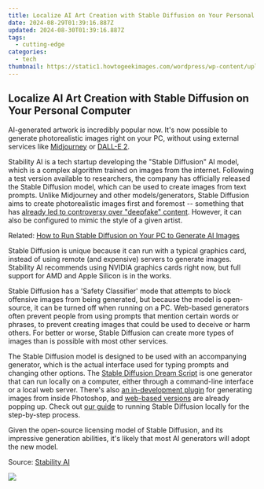 ```yaml
---
title: Localize AI Art Creation with Stable Diffusion on Your Personal Computer
date: 2024-08-29T01:39:16.887Z
updated: 2024-08-30T01:39:16.887Z
tags:
  - cutting-edge
categories:
  - tech
thumbnail: https://static1.howtogeekimages.com/wordpress/wp-content/uploads/2022/09/Stable-Diffusion.jpg
---
```


## Localize AI Art Creation with Stable Diffusion on Your Personal Computer

AI-generated artwork is incredibly popular now. It's now possible to generate photorealistic images right on your PC, without using external services like [Midjourney](https://howto.techidaily.com/google-play-services-wont-update-12-fixes-are-here-on-motorola-moto-g73-5g-drfone-by-drfone-fix-android-problems-fix-android-problems/) or [DALL-E 2](https://extra-hints.techidaily.com/best-practices-for-converting-webp-to-jpg-format-for-2024/).

 Stability AI is a tech startup developing the "Stable Diffusion" AI model, which is a complex algorithm trained on images from the internet. Following a test version available to researchers, the company has officially released the Stable Diffusion model, which can be used to create images from text prompts. Unlike Midjourney and other models/generators, Stable Diffusion aims to create photorealistic images first and foremost -- something that has [already led to controversy over "deepfake" content](https://techcrunch.com/2022/08/24/deepfakes-for-all-uncensored-ai-art-model-prompts-ethics-questions/). However, it can also be configured to mimic the style of a given artist.

Related: [How to Run Stable Diffusion on Your PC to Generate AI Images](https://unlock-android.techidaily.com/7-ways-to-unlock-a-locked-xiaomi-redmi-k70-phone-by-drfone-android/) 

 Stable Diffusion is unique because it can run with a typical graphics card, instead of using remote (and expensive) servers to generate images. Stability AI recommends using NVIDIA graphics cards right now, but full support for AMD and Apple Silicon is in the works.

 Stable Diffusion has a 'Safety Classifier' mode that attempts to block offensive images from being generated, but because the model is open-source, it can be turned off when running on a PC. Web-based generators often prevent people from using prompts that mention certain words or phrases, to prevent creating images that could be used to deceive or harm others. For better or worse, Stable Diffusion can create more types of images than is possible with most other services.

 The Stable Diffusion model is designed to be used with an accompanying generator, which is the actual interface used for typing prompts and changing other options. The [Stable Diffusion Dream Script](https://github.com/lstein/stable-diffusion) is one generator that can run locally on a computer, either through a command-line interface or a local web server. There's also [an in-development plugin](https://www.getalpaca.io/) for generating images from inside Photoshop, and [web-based versions](https://beta.dreamstudio.ai/) are already popping up. Check out [our guide](https://unlock-android.techidaily.com/7-ways-to-unlock-a-locked-xiaomi-redmi-k70-phone-by-drfone-android/) to running Stable Diffusion locally for the step-by-step process.

 Given the open-source licensing model of Stable Diffusion, and its impressive generation abilities, it's likely that most AI generators will adopt the new model.

 Source: [Stability AI](https://stability.ai/blog/stable-diffusion-public-release)

<ins class="adsbygoogle"
     style="display:block"
     data-ad-format="autorelaxed"
     data-ad-client="ca-pub-7571918770474297"
     data-ad-slot="1223367746"></ins>



<ins class="adsbygoogle"
     style="display:block"
     data-ad-client="ca-pub-7571918770474297"
     data-ad-slot="8358498916"
     data-ad-format="auto"
     data-full-width-responsive="true"></ins>



<!-- affiliate ads begin -->
<a href="https://secure.2checkout.com/order/checkout.php?PRODS=3727260&QTY=1&AFFILIATE=108875&CART=1"><img src="http://www.aiseesoft.com/avangate/30p/banner.jpg" border="0"></a>
<!-- affiliate ads end -->